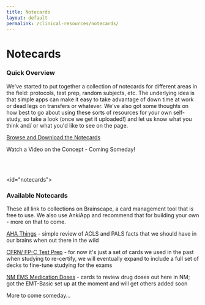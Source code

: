 ```yaml
---
title: Notecards
layout: default
permalink: /clinical-resources/notecards/
---
```


# Notecards

### Quick Overview

We've started to put together a collection of notecards for different areas in the field: protocols, test prep, random subjects, etc.  The underlying idea is that simple apps can make it easy to take advantage of down time at work or dead legs on transfers or whatever.  We've also got some thoughts on how best to go about using these sorts of resources for your own self-study, so take a look (once we get it uploaded!) and let us know what you think and/ or what you'd like to see on the page.

<a href="#notecards">Browse and Download the Notecards</a>

Watch a Video on the Concept - Coming Someday!

<br><br>

<id="notecards">
### Available Notecards

These all link to collections on Brainscape, a card management tool that is free to use.  We also use AnkiApp and recommend that for building your own - more on that to come.

[AHA Things](https://www.brainscape.com/p/2ZDD6-LH-ALM15) - simple review of ACLS and PALS facts that we should have in our brains when out there in the wild

[CFRN/ FP-C Test Prep](https://www.brainscape.com/p/2ZDD6-LH-ALM9C) - for now it's just a set of cards we used in the past when studying to re-certify, we will eventually expand to include a full set of decks to fine-tune studying for the exams

[NM EMS Medication Doses](https://www.brainscape.com/p/2ZDD6-LH-AWU3L) - cards to review drug doses out here in NM; got the EMT-Basic set up at the moment and will get others added soon

More to come someday...
